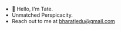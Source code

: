 - 👋 Hello, I'm Tate.
- Unmatched Perspicacity.
- Reach out to me at bharatjedu@gmail.com

<!---
bharatjivv/bharatjivv is a ✨ special ✨ repository because its `README.md` (this file) appears on your GitHub profile.
You can click the Preview link to take a look at your changes.
--->
